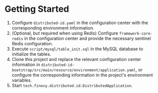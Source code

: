 #  Getting Started

1. Configure `distributed-id.yaml` in the configuration center with the corresponding environment information.
2. (Optional, but required when using Redis) Configure `framework-core-redis` in the configuration center and provide the necessary sentinel Redis configuration.
3. Execute `script/mysql/table_init.sql` in the MySQL database to initialize the tables.
4. Clone this project and replace the relevant configuration center information in `distributed-id-bootstrap/src/main/resource/environment/application.yaml`, or configure the corresponding information in the project's environment variables.
5. Start `tech.finovy.distributed.id.DistributedApplication`.
